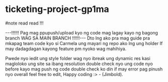 # ticketing-project-gp1ma
#note read read !!!

---!!!!!! Pag mag ppupush/upload kyo ng code mag lagay kayo ng bagong branch WAG SA MAIN BRANCH !!!!!!---
Dto lng ako pra mag guide pra mkapag team code kyo si Carmela ung mayari ng repo ako lng ung holder
If may dadagdagan kayong feature pm nyoko wag mahihiya.

Pwede nyo iedit ung style folder wag nyo ibreak ung dynamic res kasi magloloko ung site sa ibang resolution
double check nyo ung code nyo before kayo mag push ng code double check ko din if may error pag pinush nyo
overall feel free to edit, Happy coding :> - (Jimbold).
